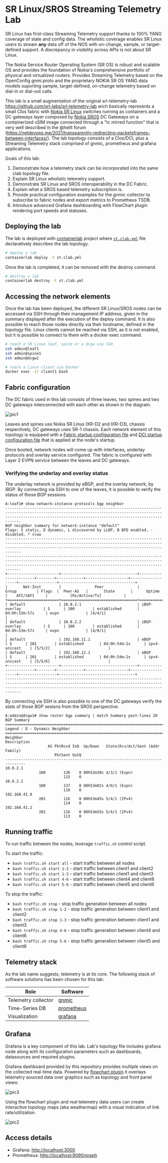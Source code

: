 # SR Linux/SROS Streaming Telemetry Lab

SR Linux has first-class Streaming Telemetry support thanks to 100% YANG coverage of state and config data. The wholistic coverage enables SR Linux users to stream **any** data off of the NOS with on-change, sample, or target-defined support. A discrepancy in visibility across APIs is not about SR Linux.

The Nokia Service Router Operating System (SR OS) is robust and scalable OS and provides the foundation of Nokia's comprehensive portfolio of physical and virtualized routers. Provides Streaming Telemetry based on the OpenConfig gnmi.proto and the proprietary NOKIA SR OS YANG data models suporting sample, target-defined, on-change telemetry based on dial-in or dial-out calls.

This lab is a small augmentation of the original srl-telemetry-lab <https://github.com/srl-labs/srl-telemetry-lab> wich basically represents a small Clos fabric with [Nokia SR Linux](https://learn.srlinux.dev/) switches running as containers and a DC gateways layer composed by [Nokia SROS](https://www.nokia.com/networks/technologies/service-router-operating-system/) DC Gateways on a containerized vSIM image connected through a "tc mirred function" that is very well described in the @hellt forum (https://netdevops.me/2021/transparently-redirecting-packetsframes-between-interfaces/). The lab topology consists of a Clos/DCI, plus a Streaming Telemetry stack comprised of gnmic, prometheus and grafana applications.

Goals of this lab:

1. Demonstrate how a telemetry stack can be incorporated into the same clab topology file.
2. Explain SR Linux wholistic telemetry support.
3. Demonstrate SR Linux and SROS interoperability in the DC Fabric.
4. Explain what a SROS based telemetry subscription is.
5. Provide practical configuration examples for the gnmic collector to subscribe to fabric nodes and export metrics to Prometheus TSDB.
6. Introduce advanced Grafana dashboarding with FlowChart plugin rendering port speeds and statuses.

## Deploying the lab

The lab is deployed with [containerlab](https://containerlab.dev) project where [`st.clab.yml`](st.clab.yml) file declaratively describes the lab topology.

```bash
# deploy a lab
containerlab deploy -t st.clab.yml
```

Once the lab is completed, it can be removed with the destroy command.

```bash
# destroy a lab
containerlab destroy -t st.clab.yml
```

## Accessing the network elements

Once the lab has been deployed, the different SR Linux/SROS nodes can be accessed via SSH through their management IP address, given in the summary displayed after the execution of the deploy command. It is also possible to reach those nodes directly via their hostname, defined in the topology file. Linux clients cannot be reached via SSH, as it is not enabled, but it is possible to connect to them with a docker exec command.

```bash
# reach a SR Linux leaf, spine or a dcgw via SSH
ssh admin@leaf1
ssh admin@spine1
ssh admin@dcgw1

# reach a Linux client via Docker
docker exec -it client1 bash
```

## Fabric configuration

The DC fabric used in this lab consists of three leaves, two spines and two DC gateways interconnected with each other as shown in the diagram.

![pic1](https://user-images.githubusercontent.com/86619221/205601635-609eb772-833b-4ac9-b2ab-dc3ed661c4a1.JPG)

Leaves and spines use Nokia SR Linux IXR-D2 and IXR-D3L chassis respectively, DC gateways uses SR-1 chassis. Each network element of this topology is equipped with a [Fabric startup configuration file](configs/fabric) and [DCI startup configuration file](configs/dci) that is applied at the node's startup.

Once booted, network nodes will come up with interfaces, underlay protocols and overlay service configured. The fabric is configured with Layer 2 EVPN service between the leaves and DC gateways.

### Verifying the underlay and overlay status

The underlay network is provided by eBGP, and the overlay network, by iBGP. By connecting via SSH to one of the leaves, it is possible to verify the status of those BGP sessions.

```
A:leaf1# show network-instance protocols bgp neighbor  
-------------------------------------------------------------------------------------------------------------------------------------------------------------------------------------------------------------------------
BGP neighbor summary for network-instance "default"
Flags: S static, D dynamic, L discovered by LLDP, B BFD enabled, - disabled, * slow
-------------------------------------------------------------------------------------------------------------------------------------------------------------------------------------------------------------------------
-------------------------------------------------------------------------------------------------------------------------------------------------------------------------------------------------------------------------
+-----------------------+----------------------------------+-----------------------+--------+------------+-------------------+-------------------+-----------------+----------------------------------+
|       Net-Inst        |               Peer               |         Group         | Flags  |  Peer-AS   |       State       |      Uptime       |    AFI/SAFI     |          [Rx/Active/Tx]          |
+=======================+==================================+=======================+========+============+===================+===================+=================+==================================+
| default               | 10.0.2.1                         | iBGP-overlay          | S      | 100        | established       | 0d:0h:53m:57s     | evpn            | [4/4/1]                          |
| default               | 10.0.2.2                         | iBGP-overlay          | S      | 100        | established       | 0d:0h:53m:57s     | evpn            | [4/0/1]                          |
| default               | 192.168.11.1                     | eBGP                  | S      | 201        | established       | 0d:0h:54m:2s      | ipv4-unicast    | [5/5/2]                          |
| default               | 192.168.12.1                     | eBGP                  | S      | 201        | established       | 0d:0h:54m:2s      | ipv4-unicast    | [5/5/6]                          |
+-----------------------+----------------------------------+-----------------------+--------+------------+-------------------+-------------------+-----------------+----------------------------------+
-------------------------------------------------------------------------------------------------------------------------------------------------------------------------------------------------------------------------
```

By connecting via SSH is also possible to one of the DC gateways verify the stats of those BGP sesions from the SROS perspective.

```
A:admin@dcgw1# show router bgp summary | match Summary post-lines 20
BGP Summary
===============================================================================
Legend : D - Dynamic Neighbor
===============================================================================
Neighbor
Description
                   AS PktRcvd InQ  Up/Down   State|Rcv/Act/Sent (Addr Family)
                      PktSent OutQ
-------------------------------------------------------------------------------
10.0.2.1
               100        136    0 00h52m38s 4/3/1 (Evpn)
                          115    0           
10.0.2.2
               100        137    0 00h53m02s 4/0/1 (Evpn)
                          116    0           
192.168.41.0
               201        116    0 00h53m45s 5/4/1 (IPv4)
                          114    0           
192.168.41.2
               201        116    0 00h53m55s 5/4/1 (IPv4)
                          113    0           
```

## Running traffic

To run traffic between the nodes, leverage `traffic.sh` control script.

To start the traffic:

* `bash traffic.sh start all` - start traffic between all nodes
* `bash traffic.sh start 1-2` - start traffic between client1 and client2
* `bash traffic.sh start 1-3` - start traffic between client1 and client3
* `bash traffic.sh start 4-6` - start traffic between client4 and client6
* `bash traffic.sh start 5-6` - start traffic between client5 and client6

To stop the traffic:

* `bash traffic.sh stop` - stop traffic generation between all nodes
* `bash traffic.sh stop 1-2` - stop traffic generation between client1 and client2
* `bash traffic.sh stop 1-3` - stop traffic generation between client1 and client3
* `bash traffic.sh stop 4-6` - stop traffic generation between client4 and client6
* `bash traffic.sh stop 5-6` - stop traffic generation between client5 and client6

## Telemetry stack

As the lab name suggests, telemetry is at its core. The following stack of software solutions has been chosen for this lab:

| Role                | Software                              |
| ------------------- | ------------------------------------- |
| Telemetry collector | [gnmic](https://gnmic.openconfig.net) |
| Time-Series DB      | [prometheus](https://prometheus.io)   |
| Visualization       | [grafana](https://grafana.com)        |

## Grafana

Grafana is a key component of this lab. Lab's topology file includes grafana node along with its configuration parameters such as dashboards, datasources and required plugins.

Grafana dashboard provided by this repository provides multiple views on the collected real-time data. Powered by [flowchart plugin](https://grafana.com/grafana/plugins/agenty-flowcharting-panel/) it overlays telemetry sourced data over graphics such as topology and front panel views:

![pic3](https://user-images.githubusercontent.com/86619221/205601697-bd5b68f0-e2c6-49d3-a1f3-1cb5b67b34d9.JPG)

Using the flowchart plugin and real telemetry data users can create interactive topology maps (aka weathermap) with a visual indication of link rate/utilization.

![pic2](https://user-images.githubusercontent.com/86619221/205601728-f3b254d1-2b03-4e75-b0e4-eb89cf54789a.JPG)

## Access details

* Grafana: <http://localhost:3000>
* Prometheus: <http://localhost:9090/graph>
